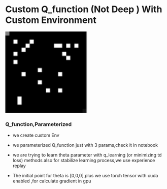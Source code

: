 # Custom Q_function (Not Deep ) With Custom Environment

<img src="https://github.com/hamidahmadian/RL-Notebook/blob/master/RandomAgent_CustomQ_CustomEnv/sample.gif" width="256" height="256">

### Q_function,Parameterized

- we create custom Env

- we parameterized Q_function just with 3 params,check it in notebook

- we are trying to learn theta parameter with q_learning (or minimizing td loss) methods also for stabilize learning process,we use experience replay

- The initial point for theta is [0,0,0],plus we use torch tensor with cuda enabled ,for calculate gradient in gpu
